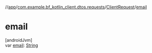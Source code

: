 //[app](../../../index.md)/[com.example.bf_kotlin_client.dtos.requests](../index.md)/[ClientRequest](index.md)/[email](email.md)

# email

[androidJvm]\
var [email](email.md): [String](https://kotlinlang.org/api/latest/jvm/stdlib/kotlin/-string/index.html)
